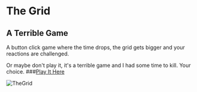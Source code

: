# The Grid
## A Terrible Game
A button click game where the time drops, the grid gets bigger and your reactions are challenged.

Or maybe don't play it, it's a terrible game and I had some time to kill. Your choice.
###[Play It Here](http://echoes221.github.io/index.html)

![TheGrid](http://echoes221.github.io/theGrid.png)
